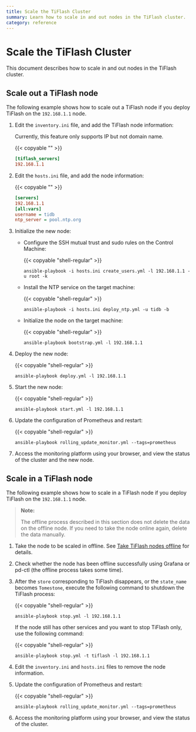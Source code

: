 ```yaml
---
title: Scale the TiFlash Cluster
summary: Learn how to scale in and out nodes in the TiFlash cluster.
category: reference
---
```


# Scale the TiFlash Cluster

This document describes how to scale in and out nodes in the TiFlash cluster.

## Scale out a TiFlash node

The following example shows how to scale out a TiFlash node if you deploy TiFlash on the `192.168.1.1` node.

1. Edit the `inventory.ini` file, and add the TiFlash node information:

    Currently, this feature only supports IP but not domain name.

    {{< copyable "" >}}

    ```ini
    [tiflash_servers]
    192.168.1.1
    ```

2. Edit the `hosts.ini` file, and add the node information:

    {{< copyable "" >}}

    ```ini
    [servers]
    192.168.1.1
    [all:vars]
    username = tidb
    ntp_server = pool.ntp.org
    ```

3. Initialize the new node:

    - Configure the SSH mutual trust and sudo rules on the Control Machine:

        {{< copyable "shell-regular" >}}

        ```shell
        ansible-playbook -i hosts.ini create_users.yml -l 192.168.1.1 -u root -k
        ```

    - Install the NTP service on the target machine:

        {{< copyable "shell-regular" >}}

        ```shell
        ansible-playbook -i hosts.ini deploy_ntp.yml -u tidb -b
        ```

    - Initialize the node on the target machine:

        {{< copyable "shell-regular" >}}

        ```shell
        ansible-playbook bootstrap.yml -l 192.168.1.1
        ```
    
4. Deploy the new node:

    {{< copyable "shell-regular" >}}

    ```shell
    ansible-playbook deploy.yml -l 192.168.1.1
    ```

5. Start the new node:

    {{< copyable "shell-regular" >}}

    ```shell
    ansible-playbook start.yml -l 192.168.1.1
    ```

6. Update the configuration of Prometheus and restart:

    {{< copyable "shell-regular" >}}

    ```shell
    ansible-playbook rolling_update_monitor.yml --tags=prometheus
    ```

7. Access the monitoring platform using your browser, and view the status of the cluster and the new node.

## Scale in a TiFlash node

The following example shows how to scale in a TiFlash node if you deploy TiFlash on the `192.168.1.1` node.

> **Note:**
>
> The offline process described in this section does not delete the data on the offline node. If you need to take the node online again, delete the data manually.

1. Take the node to be scaled in offline. See [Take TiFlash nodes offline](/reference/tiflash/maintain.md#take-tiflash-nodes-offline) for details.

2. Check whether the node has been offline successfully using Grafana or pd-ctl (the offline process takes some time).

3. After the `store` corresponding to TiFlash disappears, or the `state_name` becomes `Tomestone`, execute the following command to shutdown the TiFlash process:

    {{< copyable "shell-regular" >}}

    ```shell
    ansible-playbook stop.yml -l 192.168.1.1
    ```

    If the node still has other services and you want to stop TiFlash only, use the following command:

    {{< copyable "shell-regular" >}}

    ```shell
    ansible-playbook stop.yml -t tiflash -l 192.168.1.1
    ```

4. Edit the `inventory.ini` and `hosts.ini` files to remove the node information.

5. Update the configuration of Prometheus and restart:

    {{< copyable "shell-regular" >}}

    ```shell
    ansible-playbook rolling_update_monitor.yml --tags=prometheus
    ```

6. Access the monitoring platform using your browser, and view the status of the cluster.